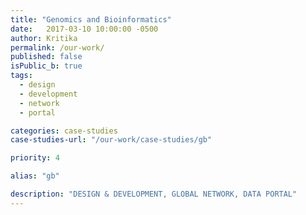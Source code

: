 ```yaml
---
title: "Genomics and Bioinformatics"
date:   2017-03-10 10:00:00 -0500
author: Kritika 
permalink: /our-work/
published: false
isPublic_b: true
tags:
  - design
  - development
  - network
  - portal

categories: case-studies
case-studies-url: "/our-work/case-studies/gb"

priority: 4

alias: "gb"

description: "DESIGN & DEVELOPMENT, GLOBAL NETWORK, DATA PORTAL"
---
```

